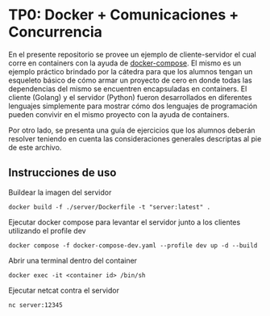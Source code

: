 # TP0: Docker + Comunicaciones + Concurrencia

En el presente repositorio se provee un ejemplo de cliente-servidor el cual corre en containers con la ayuda de [docker-compose](https://docs.docker.com/compose/). El mismo es un ejemplo práctico brindado por la cátedra para que los alumnos tengan un esqueleto básico de cómo armar un proyecto de cero en donde todas las dependencias del mismo se encuentren encapsuladas en containers. El cliente (Golang) y el servidor (Python) fueron desarrollados en diferentes lenguajes simplemente para mostrar cómo dos lenguajes de programación pueden convivir en el mismo proyecto con la ayuda de containers.

Por otro lado, se presenta una guía de ejercicios que los alumnos deberán resolver teniendo en cuenta las consideraciones generales descriptas al pie de este archivo.

## Instrucciones de uso

Buildear la imagen del servidor

```
docker build -f ./server/Dockerfile -t "server:latest" .
```

Ejecutar docker compose para levantar el servidor junto a los clientes utilizando el profile dev

```
docker compose -f docker-compose-dev.yaml --profile dev up -d --build
```

Abrir una terminal dentro del container

```
docker exec -it <container id> /bin/sh
```

Ejecutar netcat contra el servidor

```
nc server:12345
```
